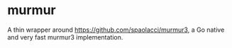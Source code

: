 murmur
===

A thin wrapper around https://github.com/spaolacci/murmur3, a Go native and very fast murmur3 implementation.
